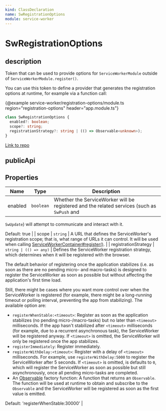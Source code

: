```yaml
---
kind: ClassDeclaration
name: SwRegistrationOptions
module: service-worker
---
```


# SwRegistrationOptions

## description

Token that can be used to provide options for `ServiceWorkerModule` outside of
`ServiceWorkerModule.register()`.

You can use this token to define a provider that generates the registration options at runtime,
for example via a function call:

{@example service-worker/registration-options/module.ts region="registration-options"
header="app.module.ts"}

```ts
class SwRegistrationOptions {
  enabled?: boolean;
  scope?: string;
  registrationStrategy?: string | (() => Observable<unknown>);
}
```

[Link to repo](https://github.com/timdeschryver/angular/blob/master/packages/service-worker/src/module.ts#L30-L76)

## publicApi

## Properties

| Name    | Type      | Description                                                                                 |
| ------- | --------- | ------------------------------------------------------------------------------------------- |
| enabled | `boolean` | Whether the ServiceWorker will be registered and the related services (such as `SwPush` and |

`SwUpdate`) will attempt to communicate and interact with it.

Default: true |
| scope | `string` | A URL that defines the ServiceWorker's registration scope; that is, what range of URLs it can
control. It will be used when calling
[ServiceWorkerContainer#register()](https://developer.mozilla.org/en-US/docs/Web/API/ServiceWorkerContainer/register). |
| registrationStrategy | `string | (() => any)` | Defines the ServiceWorker registration strategy, which determines when it will be registered
with the browser.

The default behavior of registering once the application stabilizes (i.e. as soon as there are
no pending micro- and macro-tasks) is designed to register the ServiceWorker as soon as
possible but without affecting the application's first time load.

Still, there might be cases where you want more control over when the ServiceWorker is
registered (for example, there might be a long-running timeout or polling interval, preventing
the app from stabilizing). The available option are:

- `registerWhenStable:<timeout>`: Register as soon as the application stabilizes (no pending
  micro-/macro-tasks) but no later than `<timeout>` milliseconds. If the app hasn't
  stabilized after `<timeout>` milliseconds (for example, due to a recurrent asynchronous
  task), the ServiceWorker will be registered anyway.
  If `<timeout>` is omitted, the ServiceWorker will only be registered once the app
  stabilizes.
- `registerImmediately`: Register immediately.
- `registerWithDelay:<timeout>`: Register with a delay of `<timeout>` milliseconds. For
  example, use `registerWithDelay:5000` to register the ServiceWorker after 5 seconds. If
  `<timeout>` is omitted, is defaults to `0`, which will register the ServiceWorker as soon
  as possible but still asynchronously, once all pending micro-tasks are completed.
- An [Observable](guide/observables) factory function: A function that returns an `Observable`.
  The function will be used at runtime to obtain and subscribe to the `Observable` and the
  ServiceWorker will be registered as soon as the first value is emitted.

Default: 'registerWhenStable:30000' |
